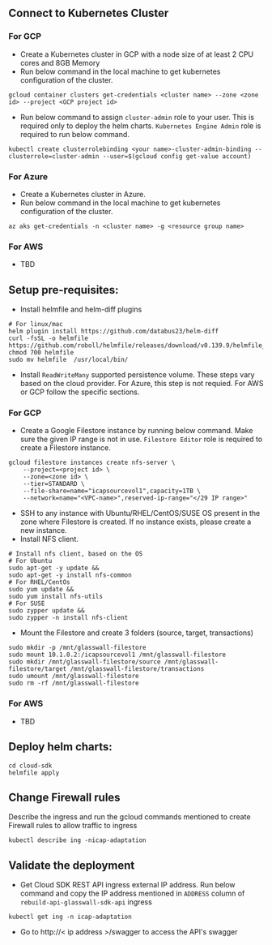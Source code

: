 
## Connect to Kubernetes Cluster
### For GCP
- Create a Kubernetes cluster in GCP with a node size of at least 2 CPU cores and 8GB Memory
- Run below command in the local machine to get kubernetes configuration of the cluster.
```
gcloud container clusters get-credentials <cluster name> --zone <zone id> --project <GCP project id>
```
- Run below command to assign `cluster-admin` role to your user. This is required only to deploy the helm charts. `Kubernetes Engine Admin` role is required to run below command.
```
kubectl create clusterrolebinding <your name>-cluster-admin-binding --clusterrole=cluster-admin --user=$(gcloud config get-value account)
```

### For Azure
- Create a Kubernetes cluster in Azure.
- Run below command in the local machine to get kubernetes configuration of the cluster.
```
az aks get-credentials -n <cluster name> -g <resource group name>
```
### For AWS
- TBD

## Setup pre-requisites:
- Install helmfile and helm-diff plugins
```
# For linux/mac
helm plugin install https://github.com/databus23/helm-diff
curl -fsSL -o helmfile https://github.com/roboll/helmfile/releases/download/v0.139.9/helmfile_linux_amd64
chmod 700 helmfile 
sudo mv helmfile  /usr/local/bin/
```
- Install `ReadWriteMany` supported persistence volume. These steps vary based on the cloud provider. For Azure, this step is not requied. For AWS or GCP follow the specific sections.

### For GCP
- Create a Google Filestore instance by running below command. Make sure the given IP range is not in use. `Filestore Editor` role is required to create a Filestore instance.
```
gcloud filestore instances create nfs-server \
    --project=<project id> \
    --zone=<zone id> \
    --tier=STANDARD \
    --file-share=name="icapsourcevol1",capacity=1TB \
    --network=name="<VPC-name>",reserved-ip-range="</29 IP range>"
```
- SSH to any instance with Ubuntu/RHEL/CentOS/SUSE OS present in the zone where Filestore is created. If no instance exists, please create a new instance.
- Install NFS client.
```
# Install nfs client, based on the OS
# For Ubuntu
sudo apt-get -y update &&
sudo apt-get -y install nfs-common
# For RHEL/CentOs
sudo yum update &&
sudo yum install nfs-utils
# For SUSE
sudo zypper update &&
sudo zypper -n install nfs-client
```
- Mount the Filestore and create 3 folders (source, target, transactions)

```
sudo mkdir -p /mnt/glasswall-filestore
sudo mount 10.1.0.2:/icapsourcevol1 /mnt/glasswall-filestore
sudo mkdir /mnt/glasswall-filestore/source /mnt/glasswall-filestore/target /mnt/glasswall-filestore/transactions
sudo umount /mnt/glasswall-filestore
sudo rm -rf /mnt/glasswall-filestore
```
### For AWS
- TBD

## Deploy helm charts:
```
cd cloud-sdk
helmfile apply
```
## Change Firewall rules
Describe the ingress and run the gcloud commands mentioned to create Firewall rules to allow 
traffic to ingress
```
kubectl describe ing -nicap-adaptation
```

## Validate the deployment
- Get Cloud SDK REST API ingress external IP address.  Run below command and copy the IP address mentioned in `ADDRESS` column of `rebuild-api-glasswall-sdk-api` ingress
```
kubectl get ing -n icap-adaptation
```
- Go to http://< ip address >/swagger to access the API's swagger

